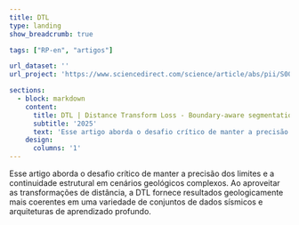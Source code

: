 ```yaml
---
title: DTL
type: landing
show_breadcrumb: true

tags: ["RP-en", "artigos"]

url_dataset: ''
url_project: 'https://www.sciencedirect.com/science/article/abs/pii/S0098300425002110'

sections:
  - block: markdown
    content:
      title: DTL | Distance Transform Loss - Boundary-aware segmentation of seismic data
      subtitle: '2025'
      text: 'Esse artigo aborda o desafio crítico de manter a precisão dos limites e a continuidade estrutural em cenários geológicos complexos. Ao aproveitar as transformações de distância, a DTL fornece resultados geologicamente mais coerentes em uma variedade de conjuntos de dados sísmicos e arquiteturas de aprendizado profundo.'
    design:
      columns: '1'
---
```


Esse artigo aborda o desafio crítico de manter a precisão dos limites e a continuidade estrutural em cenários geológicos complexos. Ao aproveitar as transformações de distância, a DTL fornece resultados geologicamente mais coerentes em uma variedade de conjuntos de dados sísmicos e arquiteturas de aprendizado profundo.
 
